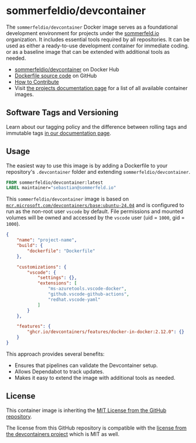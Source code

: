 # sommerfeldio/devcontainer

The `sommerfeldio/devcontainer` Docker image serves as a foundational development environment for projects under the [sommerfeld.io](https://github.com/sommerfeld-io) organization. It includes essential tools required by all repositories. It can be used as either a ready-to-use development container for immediate coding. or as a baseline image that can be extended with additional tools as needed.

- [sommerfeldio/devcontainer](https://hub.docker.com/r/sommerfeldio/devcontainer) on Docker Hub
- [Dockerfile source code](https://github.com/sommerfeld-io/container-images/tree/main/components/devcontainer) on GitHub
- [How to Contribute](https://github.com/sommerfeld-io/.github/blob/main/docs/contribute.md)
- Visit [the projects documentation page](https://sommerfeld-io.github.io/container-images) for a list of all available container images.

## Software Tags and Versioning

Learn about our tagging policy and the difference between rolling tags and immutable tags [in our documentation page⁠](https://github.com/sommerfeld-io/.github/blob/main/docs/tags-and-versions.md).

## Usage

The easiest way to use this image is by adding a Dockerfile to your repository's `.devcontainer` folder and extending `sommerfeldio/devcontainer`.

```Dockerfile
FROM sommerfeldio/devcontainer:latest
LABEL maintainer="sebastian@sommerfeld.io"
```

This `sommerfeldio/devcontainer` image is based on [`mcr.microsoft.com/devcontainers/base:ubuntu-24.04`](https://hub.docker.com/r/microsoft/devcontainers) and is configured to run as the non-root user `vscode` by default. File permissions and mounted volumes will be owned and accessed by the `vscode` user (uid = `1000`, gid = `1000`).

```json
{
    "name": "project-name",
    "build": {
        "dockerfile": "Dockerfile"
    },

    "customizations": {
        "vscode": {
            "settings": {},
            "extensions": [
                "ms-azuretools.vscode-docker",
                "github.vscode-github-actions",
                "redhat.vscode-yaml"
            ]
        }
    },

    "features": {
        "ghcr.io/devcontainers/features/docker-in-docker:2.12.0": {}
    }
}
```

This approach provides several benefits:

- Ensures that pipelines can validate the Devcontainer setup.
- Allows Dependabot to track updates.
- Makes it easy to extend the image with additional tools as needed.

## License

This container image is inheriting the [MIT License from the GitHub repository](https://sommerfeld-io.github.io/container-images/license).

The license from this GitHub repository is compatible with the [license from the devcontainers project](https://github.com/devcontainers/images/blob/main/LICENSE) which is MIT as well.
